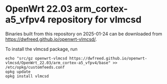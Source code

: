 OpenWrt 22.03 arm_cortex-a5_vfpv4 repository for vlmcsd
========

Binaries built from this repository on 2025-01-24 can be downloaded from <https://dwfreed.github.io/openwrt-vlmcsd/>.

To install the vlmcsd package, run

```
echo "src/gz openwrt-vlmcsd https://dwfreed.github.io/openwrt-vlmcsd/OpenWrt_22.03/arm_cortex-a5_vfpv4/base" >> /etc/opkg/customfeeds.conf
opkg update
opkg install vlmcsd
```
